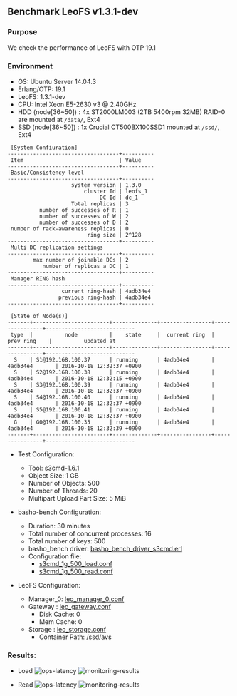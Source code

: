 ## Benchmark LeoFS v1.3.1-dev

### Purpose
We check the performance of LeoFS with OTP 19.1

### Environment

* OS: Ubuntu Server 14.04.3
* Erlang/OTP: 19.1
* LeoFS: 1.3.1-dev
* CPU: Intel Xeon E5-2630 v3 @ 2.40GHz
* HDD (node[36~50]) : 4x ST2000LM003 (2TB 5400rpm 32MB) RAID-0 are mounted at `/data/`, Ext4
* SSD (node[36~50]) : 1x Crucial CT500BX100SSD1 mounted at `/ssd/`, Ext4

```
 [System Confiuration]
-----------------------------------+----------
 Item                              | Value
-----------------------------------+----------
 Basic/Consistency level
-----------------------------------+----------
                    system version | 1.3.0
                        cluster Id | leofs_1
                             DC Id | dc_1
                    Total replicas | 3
          number of successes of R | 1
          number of successes of W | 2
          number of successes of D | 2
 number of rack-awareness replicas | 0
                         ring size | 2^128
-----------------------------------+----------
 Multi DC replication settings
-----------------------------------+----------
        max number of joinable DCs | 2
           number of replicas a DC | 1
-----------------------------------+----------
 Manager RING hash
-----------------------------------+----------
                 current ring-hash | 4adb34e4
                previous ring-hash | 4adb34e4
-----------------------------------+----------

 [State of Node(s)]
-------+------------------------+--------------+----------------+----------------+----------------------------
 type  |          node          |    state     |  current ring  |   prev ring    |          updated at
-------+------------------------+--------------+----------------+----------------+----------------------------
  S    | S1@192.168.100.37      | running      | 4adb34e4       | 4adb34e4       | 2016-10-18 12:32:37 +0900
  S    | S2@192.168.100.38      | running      | 4adb34e4       | 4adb34e4       | 2016-10-18 12:32:15 +0900
  S    | S3@192.168.100.39      | running      | 4adb34e4       | 4adb34e4       | 2016-10-18 12:32:37 +0900
  S    | S4@192.168.100.40      | running      | 4adb34e4       | 4adb34e4       | 2016-10-18 12:32:37 +0900
  S    | S5@192.168.100.41      | running      | 4adb34e4       | 4adb34e4       | 2016-10-18 12:32:37 +0900
  G    | G0@192.168.100.35      | running      | 4adb34e4       | 4adb34e4       | 2016-10-18 12:32:39 +0900
-------+------------------------+--------------+----------------+----------------+----------------------------

```

* Test Configuration:
    * Tool: s3cmd-1.6.1
    * Object Size: 1 GB
    * Number of Objects: 500
    * Number of Threads: 20
    * Multipart Upload Part Size: 5 MiB

* basho-bench Configuration:
    * Duration: 30 minutes
    * Total number of concurrent processes: 16
    * Total number of keys: 500
    * basho_bench driver: [basho_bench_driver_s3cmd.erl](https://github.com/leo-project/basho_bench/blob/s3cmd/src/basho_bench_driver_s3cmd.erl)
    * Configuration file: 
        * [s3cmd_1g_500_load.conf](load/s3cmd_1g_500_load.conf)
        * [s3cmd_1g_500_read.conf](read_seq/s3cmd_1g_500_read.conf)

* LeoFS Configuration:
    * Manager_0: [leo_manager_0.conf](conf/G0/leo_manager.conf)
    * Gateway  : [leo_gateway.conf](conf/G0/leo_gateway.conf)
        * Disk Cache: 0
        * Mem Cache:  0
    * Storage  : [leo_storage.conf](conf/S0/leo_storage.conf)
        * Container Path: /ssd/avs

### Results:
* Load
    ![ops-latency](load/summary.png)
    ![monitoring-results](grafana_load.png)

* Read
    ![ops-latency](read/summary.png)
    ![monitoring-results](grafana_read.png)
